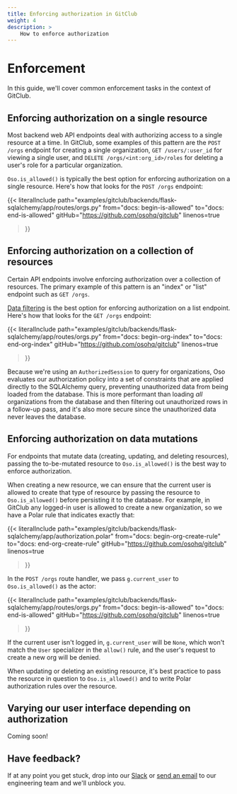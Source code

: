 ```yaml
---
title: Enforcing authorization in GitClub
weight: 4
description: >
    How to enforce authorization
---
```


# Enforcement

In this guide, we'll cover common enforcement tasks in the context of
GitClub.

## Enforcing authorization on a single resource

Most backend web API endpoints deal with authorizing access to a single
resource at a time. In GitClub, some examples of this pattern are the `POST
/orgs` endpoint for creating a single organization, `GET /users/:user_id` for
viewing a single user, and `DELETE /orgs/<int:org_id>/roles` for deleting a
user's role for a particular organization.

`Oso.is_allowed()` is typically the best option for enforcing authorization on
a single resource. Here's how that looks for the `POST /orgs` endpoint:

{{< literalInclude
    path="examples/gitclub/backends/flask-sqlalchemy/app/routes/orgs.py"
    from="docs: begin-is-allowed"
    to="docs: end-is-allowed"
    gitHub="https://github.com/osohq/gitclub"
    linenos=true
>}}

## Enforcing authorization on a collection of resources

Certain API endpoints involve enforcing authorization over a collection of
resources. The primary example of this pattern is an "index" or "list" endpoint
such as `GET /orgs`.

[Data filtering](guides/data_access/sqlalchemy) is the best option for
enforcing authorization on a list endpoint. Here's how that looks for the `GET
/orgs` endpoint:

{{< literalInclude
    path="examples/gitclub/backends/flask-sqlalchemy/app/routes/orgs.py"
    from="docs: begin-org-index"
    to="docs: end-org-index"
    gitHub="https://github.com/osohq/gitclub"
    linenos=true
>}}

Because we're using an `AuthorizedSession` to query for organizations, Oso
evaluates our authorization policy into a set of constraints that are applied
directly to the SQLAlchemy query, preventing unauthorized data from being
loaded from the database. This is more performant than loading *all*
organizations from the database and then filtering out unauthorized rows in a
follow-up pass, and it's also more secure since the unauthorized data never
leaves the database.

## Enforcing authorization on data mutations

For endpoints that mutate data (creating, updating, and deleting resources),
passing the to-be-mutated resource to `Oso.is_allowed()` is the best way to
enforce authorization.

When creating a new resource, we can ensure that the current user is allowed to
create that type of resource by passing the resource to `Oso.is_allowed()`
before persisting it to the database. For example, in GitClub any logged-in
user is allowed to create a new organization, so we have a Polar rule that
indicates exactly that:

{{< literalInclude
    path="examples/gitclub/backends/flask-sqlalchemy/app/authorization.polar"
    from="docs: begin-org-create-rule"
    to="docs: end-org-create-rule"
    gitHub="https://github.com/osohq/gitclub"
    linenos=true
>}}

In the `POST /orgs` route handler, we pass `g.current_user` to
`Oso.is_allowed()` as the actor:

{{< literalInclude
    path="examples/gitclub/backends/flask-sqlalchemy/app/routes/orgs.py"
    from="docs: begin-is-allowed"
    to="docs: end-is-allowed"
    gitHub="https://github.com/osohq/gitclub"
    linenos=true
>}}

If the current user isn't logged in, `g.current_user` will be `None`, which
won't match the `User` specializer in the `allow()` rule, and the user's
request to create a new org will be denied.

When updating or deleting an existing resource, it's best practice to pass the
resource in question to `Oso.is_allowed()` and to write Polar authorization
rules over the resource.

<!-- TODO(gj): example in GitClub -->

## Varying our user interface depending on authorization

Coming soon!

## Have feedback?

If at any point you get stuck, drop into our
[Slack](https://join-slack.osohq.com/) or <a href="mailto:engineering@osohq.com">send an email</a> to our engineering
team and we'll unblock you.
